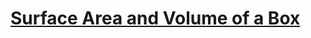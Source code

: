 # [Surface Area and Volume of a Box](https://www.codewars.com/kata/surface-area-and-volume-of-a-box/)
